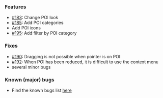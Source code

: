 ### Features

- [#183](https://github.com/lgs1920/studio/issues/183): Change POI look
- [#185](https://github.com/lgs1920/studio/issues/185): Add POI categories
- Add POI icons
- [#195](https://github.com/lgs1920/studio/issues/195): Add filter by POI category

### Fixes

- [#190](https://github.com/lgs1920/studio/issues/190): Dragging is not possible when pointer is on POI
- [#192](https://github.com/lgs1920/studio/issues/192): When POI has been reduced, it is difficult to use the context
  menu
- several minor bugs

### Known (major) bugs

- Find the known bugs list [here](https://github.com/lgs1920/studio/labels/bug)